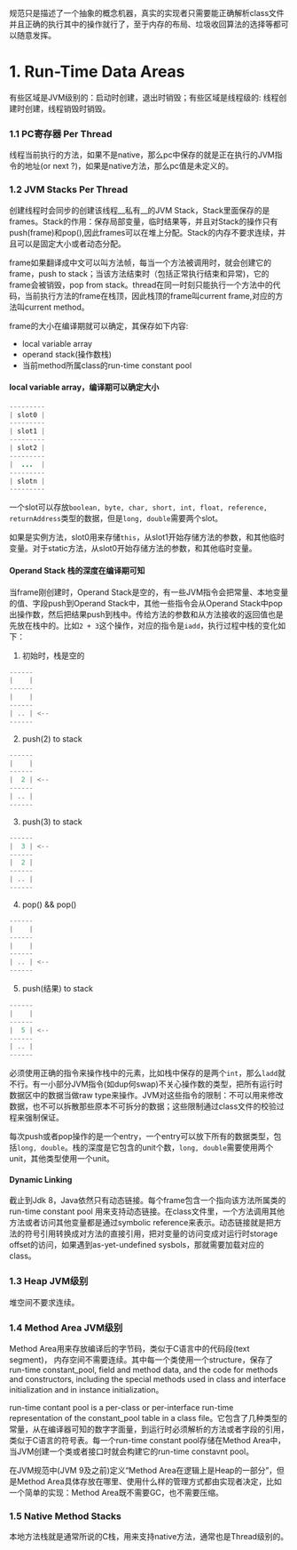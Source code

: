 规范只是描述了一个抽象的概念机器，真实的实现者只需要能正确解析class文件并且正确的执行其中的操作就行了，至于内存的布局、垃圾收回算法的选择等都可以随意发挥。

# 1. Run-Time Data Areas
有些区域是JVM级别的：启动时创建，退出时销毁；有些区域是线程级的: 线程创建时创建，线程销毁时销毁。

### 1.1 PC寄存器 Per Thread
线程当前执行的方法，如果不是native，那么pc中保存的就是正在执行的JVM指令的地址(or next ?)，如果是native方法，那么pc值是未定义的。

### 1.2 JVM Stacks Per Thread
创建线程时会同步的创建该线程__私有__的JVM Stack，Stack里面保存的是frames。Stack的作用：保存局部变量，临时结果等，并且对Stack的操作只有push(frame)和pop(),因此frames可以在堆上分配。Stack的内存不要求连续，并且可以是固定大小或者动态分配。

frame如果翻译成中文可以叫方法帧，每当一个方法被调用时，就会创建它的frame，push to stack；当该方法结束时（包括正常执行结束和异常)，它的frame会被销毁，pop from stack。thread在同一时刻只能执行一个方法中的代码，当前执行方法的frame在栈顶，因此栈顶的frame叫current frame,对应的方法叫current method。

frame的大小在编译期就可以确定，其保存如下内容: 

* local variable array
* operand stack(操作数栈)
* 当前method所属class的run-time constant pool

#### local variable array，编译期可以确定大小
```java
---------
| slot0 |
---------
| slot1 |
---------
| slot2 |
---------
|  ...  |
---------
| slotn |
---------
```
一个slot可以存放`boolean, byte, char, short, int, float, reference, returnAddress`类型的数据，但是`long, double`需要两个slot。

如果是实例方法，slot0用来存储`this`，从slot1开始存储方法的参数，和其他临时变量。对于static方法，从slot0开始存储方法的参数，和其他临时变量。

#### Operand Stack 栈的深度在编译期可知
当frame刚创建时，Operand Stack是空的，有一些JVM指令会把常量、本地变量的值、字段push到Operand Stack中，其他一些指令会从Operand Stack中pop出操作数，然后把结果push到栈中。传给方法的参数和从方法接收的返回值也是先放在栈中的。比如`2 + 3`这个操作，对应的指令是`iadd`，执行过程中栈的变化如下：

1. 初始时，栈是空的
```java
------
|    |  
------
|    | 
------
| .. | <--
------
```
2. push(2) to stack
```java
------
|    |  
------
|  2 | <-- 
------
| .. |
------
```
3. push(3) to stack
```java
------
|  3 | <--  
------
|  2 |  
------
| .. |
------
```
4. pop() && pop()
```java
------
|    |  
------
|    | 
------
| .. | <--
------
```
5. push(结果) to stack
```java
------
|    |  
------
|  5 | <-- 
------
| .. |
------
```
必须使用正确的指令来操作栈中的元素，比如栈中保存的是两个`int`，那么`ladd`就不行。有一小部分JVM指令(如dup何swap)不关心操作数的类型，把所有运行时数据区中的数据当做raw type来操作。JVM对这些指令的限制：不可以用来修改数据，也不可以拆散那些原本不可拆分的数据；这些限制通过class文件的校验过程来强制保证。

每次push或者pop操作的是一个entry，一个entry可以放下所有的数据类型，包括`long, double`。栈的深度是它包含的unit个数，`long, double`需要使用两个unit，其他类型使用一个unit。

#### Dynamic Linking
截止到Jdk 8，Java依然只有动态链接。每个frame包含一个指向该方法所属类的run-time constant pool 用来支持动态链接。在class文件里，一个方法调用其他方法或者访问其他变量都是通过symbolic reference来表示。动态链接就是把方法的符号引用转换成对方法的直接引用，把对变量的访问变成对运行时storage offset的访问，如果遇到as-yet-undefined sysbols，那就需要加载对应的class。


### 1.3 Heap JVM级别
堆空间不要求连续。

### 1.4 Method Area JVM级别
Method Area用来存放编译后的字节码，类似于C语言中的代码段(text segment)， 内存空间不需要连续。其中每一个类使用一个structure，保存了run-time constant_pool, field and method data, and the code for methods and constructors, including the special methods used in class and interface initialization and in instance initialization。

run-time contant pool is a per-class or per-interface run-time representation of the constant_pool table in a class file。它包含了几种类型的常量，从在编译器可知的数字字面量，到运行时必须解析的方法或者字段的引用，类似于C语言的符号表。每一个run-time constant pool存储在Method Area中，当JVM创建一个类或者接口时就会构建它的run-time constavnt pool。

在JVM规范中(JVM 9及之前)定义“Method Area在逻辑上是Heap的一部分”，但是Method Area具体存放在哪里、使用什么样的管理方式都由实现者决定，比如一个简单的实现：Method Area既不需要GC，也不需要压缩。

### 1.5 Native Method Stacks
本地方法栈就是通常所说的C栈，用来支持native方法，通常也是Thread级别的。
